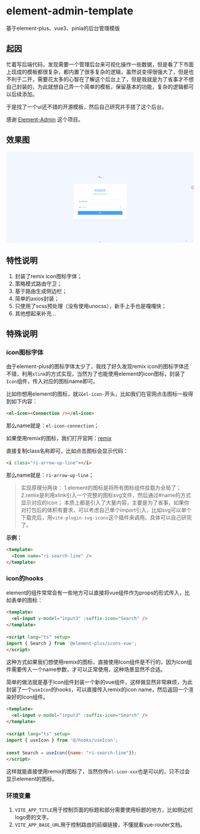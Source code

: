 # element-admin-template

基于element-plus、vue3、pinia的后台管理模版

## 起因

忙着写后端代码，发现需要一个管理后台来可视化操作一些数据，但是看了下市面上现成的模板都很复杂，都内置了很多复杂的逻辑，虽然说变得很强大了，但是也不利于二开，需要花太多的心智在了解这个后台上了，但是我就是为了省事才不想自己封装的，为此就想自己弄一个简单的模板，保留基本的功能，复杂的逻辑都可以后续添加。

于是找了一个ui还不错的开源模板，然后自己研究并手搓了这个后台。

感谢 [Element-Admin](https://github.com/KYX1234/Element-Admin) 这个项目。

## 效果图

![效果图](./docs/readme.gif)

## 特性说明

1. 封装了remix icon图标字体；
2. 策略模式路由守卫；
3. 基于路由生成侧边栏；
4. 简单的axios封装；
5. 只使用了scss预处理（没有使用unocss），新手上手也是嘎嘎快；
6. 其他想起来补充...

## 特殊说明

### icon图标字体

由于element-plus的图标字体太少了，我找了好久发现remix icon的图标字体还不错，利用`xlink`的方式实现，当然为了也能使用element的icon图标，封装了`Icon`组件，传入对应的图标name即可。

比如你想用element的图标，就以`el-icon-`开头，比如我们在官网点击图标一般得到如下内容：

```html
<el-icon><Connection /></el-icon>
```

那么name就是：`el-icon-connection`；

如果使用remix的图标，我们打开官网：[remix](https://remixicon.com/)

直接复制class名称即可，比如点击图标会显示代码：

```html
<i class="ri-arrow-up-line"></i>
```

那么name就是：`ri-arrow-up-line`；

> 实现原理分两块：
> 1.element的图标是将所有图标组件挂载为全局了；
> 2.remix是利用xlink引入一个完整的图标svg文件，然后通过#name的方式显示对应的icon；
> 本质上都是引入了大量内容，主要是为了省事，如果你对打包后的体积有要求，可以考虑自己单个import引入，比如svg可以单个下载完后，用`vite-plugin-svg-icons`这个插件来调用。具体可以自己研究了。

**示例：**

```html
<template>
  <Icon name="ri-search-line" />
</template>
```

### icon的hooks

element的组件常常会有一些地方可以直接将vue组件作为props的形式传入，比如表单的图标：

```html
<template>
  <el-input v-model="input3" :suffix-icon="Search" />
</template>

<script lang="ts" setup>
import { Search } from '@element-plus/icons-vue';
</script>
```

这种方式如果我们想使用remix的图标，直接使用Icon组件是不行的，因为Icon组件需要传入一个name参数，才可以正常使用，这种场景显然不合适。

简单的做法就是基于Icon组件封装一个新的vue组件，这样做显然非常麻烦，为此封装了一个`useIcon`的hooks，可以直接传入remix的icon name，然后返回一个渲染好的Icon组件。

```html
<template>
  <el-input v-model="input3" :suffix-icon="Search" />
</template>

<script lang="ts" setup>
import { useIcon } from '@/hooks/useIcon';

const Search = useIcon({name: "ri-search-line"});
</script>
```

这样就能直接使用remix的图标了，当然你传`el-icon-xxx`也是可以的，只不过会显示element的图标。

### 环境变量

1. `VITE_APP_TITLE`用于控制页面的标题和部分需要使用标题的地方，比如侧边栏logo旁的文字。
2. `VITE_APP_BASE_URL`用于控制路由的前缀链接，不懂就看vue-router文档。
